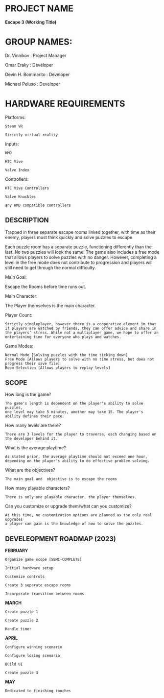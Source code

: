 # PROJECT NAME


**Escape 3 (Working Title)**



# GROUP NAMES:
Dr. Vinnikov : Project Manager

Omar Eraky : Developer

Devin H. Bommarito : Developer

Michael Peluso : Developer





# HARDWARE REQUIREMENTS
Platforms:

    Steam VR

    Strictly virtual reality


Inputs:

    HMD

    HTC Vive

    Valve Index



Controllers:

    HTC Vive Controllers
    
    Valve Knuckles
    
    any HMD compatible controllers


## DESCRIPTION

Trapped in three separate escape rooms linked together, with time as their enemy, players must think quickly and solve puzzles to escape.

Each puzzle room has a separate puzzle, functioning differently than the last. No two puzzles will look the same! The game also includes a free mode that allows players to solve puzzles with no danger. However, completing a level in the free mode does not contribute to progression and players will still need to get through the normal difficulty.


Main Goal:

Escape the Rooms before time runs out.


Main Character: 

The Player themselves is the main character.



Player Count:

    Strictly singleplayer, however there is a cooperative element in that if players are watched by friends, they can offer advice and share in the players' stress. While not a multiplayer game, we hope to offer an entertaining time for everyone who plays and watches.


Game Modes:

    Normal Mode [Solving puzzles with the time ticking down]
    Free Mode [Allows players to solve with no time stress, but does not progress their save file]
    Room Selection [Allows players to replay levels]

## SCOPE

How long is the game? 

    The game's length is dependent on the player's ability to solve puzzles, 
    one level may take 5 minutes, another may take 15. The player's ability defines their pace.


How many levels are there? 

    There are 3 levels for the player to traverse, each changing based on the developer behind it.


What is the average playtime? 
    
    As stated prior, the average playtime should not exceed one hour, 
    depending on the player's ability to do effective problem solving.


What are the objectives? 
    
    The main goal and  objective is to escape the rooms

How many playable characters? 

    There is only one playable character, the player themselves.

Can you customize or upgrade them/what can you customize? 

    At this time, no customization options are planned as the only real upgrades 
    a player can gain is the knowledge of how to solve the puzzles.

## DEVELEOPMENT ROADMAP (2023)

**FEBRUARY**
    
    Organize game scope [SEMI-COMPLETE]
    
    Initial hardware setup
    
    Customize controls
    
    Create 3 separate escape rooms 
    
    Incorporate transition between rooms

**MARCH**

    Create puzzle 1
    
    Create puzzle 2
    
    Handle timer

**APRIL**

    Configure winning scenario
    
    Configure losing scenario
    
    Build UI
    
    Create puzzle 3

**MAY**

    Dedicated to finishing touches

